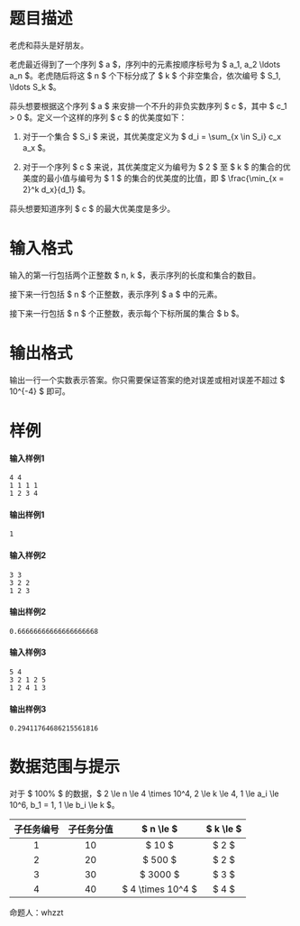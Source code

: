 
# 题目描述

老虎和蒜头是好朋友。

老虎最近得到了一个序列 $ a $，序列中的元素按顺序标号为 $ a_1, a_2 \ldots a_n $。老虎随后将这 $ n $ 个下标分成了 $ k $ 个非空集合，依次编号 $ S_1, \ldots S_k $。

蒜头想要根据这个序列 $ a $ 来安排一个不升的非负实数序列 $ c $，其中 $ c_1 > 0 $。定义一个这样的序列 $ c $ 的优美度如下：

1.	对于一个集合 $ S_i $ 来说，其优美度定义为 $ d_i = \sum_{x \in S_i} c_x a_x $。

2.	对于一个序列 $ c $ 来说，其优美度定义为编号为 $ 2 $ 至 $ k $ 的集合的优美度的最小值与编号为 $ 1 $ 的集合的优美度的比值，即 $ \frac{\min_{x = 2}^k d_x}{d_1} $。

蒜头想要知道序列 $ c $ 的最大优美度是多少。

# 输入格式

输入的第一行包括两个正整数 $ n, k $，表示序列的长度和集合的数目。

接下来一行包括 $ n $ 个正整数，表示序列 $ a $ 中的元素。

接下来一行包括 $ n $ 个正整数，表示每个下标所属的集合 $ b $。

# 输出格式

输出一行一个实数表示答案。你只需要保证答案的绝对误差或相对误差不超过 $ 10^{-4} $ 即可。

# 样例

#### 输入样例1
```plain
4 4
1 1 1 1
1 2 3 4
```
#### 输出样例1
```plain
1
```

#### 输入样例2
```plain
3 3
3 2 2
1 2 3
```
#### 输出样例2
```plain
0.66666666666666666668
```

#### 输入样例3
```plain
5 4
3 2 1 2 5
1 2 4 1 3
```
#### 输出样例3
```plain
0.29411764686215561816
```

# 数据范围与提示

对于 $ 100\% $ 的数据，$ 2 \le n \le 4 \times 10^4, 2 \le k \le 4, 1 \le a_i \le 10^6, b_1 = 1, 1 \le b_i \le k  $。

| 子任务编号 | 子任务分值 |     $ n \le $     | $ k \le $ |
|:----------:|:----------:|:-----------------:|:---------:|
|      1     |     10     |       $ 10 $      |   $ 2 $   |
|      2     |     20     |      $ 500 $      |   $ 2 $   |
|      3     |     30     |      $ 3000 $     |   $ 3 $   |
|      4     |     40     | $ 4 \times 10^4 $ |   $ 4 $   |

命题人：whzzt

